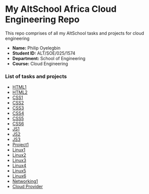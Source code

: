 # My AltSchool Africa Cloud Engineering Repo

This repo comprises of all my AltSchool tasks and projects for cloud engineering

- **Name:** Philip Oyelegbin
- **Student ID:** ALT/SOE/025/1574
- **Department:** School of Engineering
- **Course:** Cloud Engineering

### List of tasks and projects

- [HTML1](./first-semester/HTML1/README.md)
- [HTML2](./first-semester/HTML2/README.md)
- [CSS1](./first-semester/CSS1/)
- [CSS2](./first-semester/CSS2/)
- [CSS3](./first-semester/CSS3/)
- [CSS4](./first-semester/CSS4/)
- [CSS5](./first-semester/CSS5/)
- [CSS6](./first-semester/CSS6/)
- [JS1](./first-semester/JS1/README.md)
- [JS2](./first-semester/JS2/README.md)
- [JS3](./first-semester/JS3/README.md)
- [Project1](./first-semester/calculator-assignment/README.md)
- [Linux1](./second-semester/Exercise1/README.md)
- [Linux2](./second-semester/Exercise2/README.md)
- [Linux3](./second-semester/Exercise3/README.md)
- [Linux4](./second-semester/Exercise4/README.md)
- [Linux5](./second-semester/Exercise5/README.md)
- [Linux6](./second-semester/Exercise6/README.md)
- [Networking1](./second-semester/Exercise7/README.md)
- [Cloud Provider](./second-semester/Exercise8/README.md)
